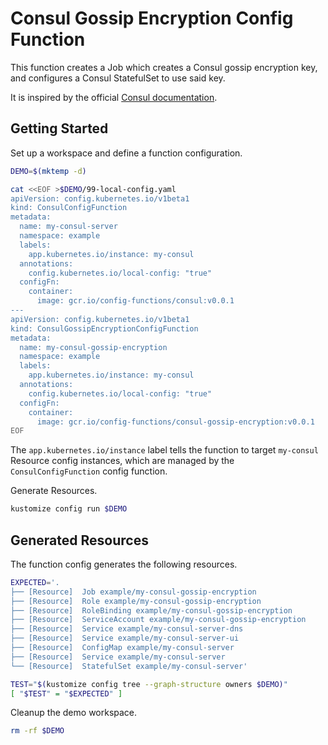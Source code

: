 [docs]: https://learn.hashicorp.com/consul/security-networking/agent-encryption

# Consul Gossip Encryption Config Function

This function creates a Job which creates a Consul gossip encryption key, and
configures a Consul StatefulSet to use said key.

It is inspired by the official [Consul documentation][docs].

## Getting Started

Set up a workspace and define a function configuration.
<!-- @createFunctionConfig @test -->
```sh
DEMO=$(mktemp -d)

cat <<EOF >$DEMO/99-local-config.yaml
apiVersion: config.kubernetes.io/v1beta1
kind: ConsulConfigFunction
metadata:
  name: my-consul-server
  namespace: example
  labels:
    app.kubernetes.io/instance: my-consul
  annotations:
    config.kubernetes.io/local-config: "true"
  configFn:
    container:
      image: gcr.io/config-functions/consul:v0.0.1
---
apiVersion: config.kubernetes.io/v1beta1
kind: ConsulGossipEncryptionConfigFunction
metadata:
  name: my-consul-gossip-encryption
  namespace: example
  labels:
    app.kubernetes.io/instance: my-consul
  annotations:
    config.kubernetes.io/local-config: "true"
  configFn:
    container:
      image: gcr.io/config-functions/consul-gossip-encryption:v0.0.1
EOF
```

The `app.kubernetes.io/instance` label tells the function to target `my-consul`
Resource config instances, which are managed by the `ConsulConfigFunction`
config function.

Generate Resources.
<!-- @generateInitialResources @test -->
```sh
kustomize config run $DEMO
```

## Generated Resources

The function config generates the following resources.
<!-- @verifyResourceList @test -->
```sh
EXPECTED='.
├── [Resource]  Job example/my-consul-gossip-encryption
├── [Resource]  Role example/my-consul-gossip-encryption
├── [Resource]  RoleBinding example/my-consul-gossip-encryption
├── [Resource]  ServiceAccount example/my-consul-gossip-encryption
├── [Resource]  Service example/my-consul-server-dns
├── [Resource]  Service example/my-consul-server-ui
├── [Resource]  ConfigMap example/my-consul-server
├── [Resource]  Service example/my-consul-server
└── [Resource]  StatefulSet example/my-consul-server'

TEST="$(kustomize config tree --graph-structure owners $DEMO)"
[ "$TEST" = "$EXPECTED" ]
```

Cleanup the demo workspace.
<!-- @cleanupWorkspace @test -->
```sh
rm -rf $DEMO
```

